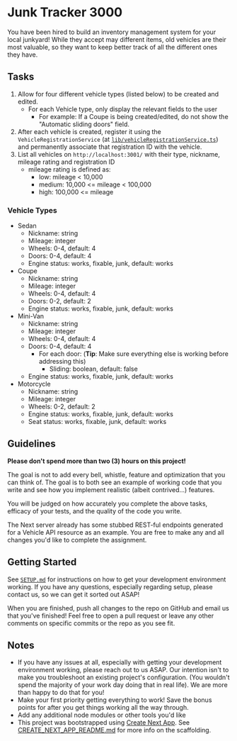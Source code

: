 # Junk Tracker 3000

You have been hired to build an inventory management system for your local junkyard! While they accept may different items, old vehicles are their most valuable, so they want to keep better track of all the different ones they have.

## Tasks

1. Allow for four different vehicle types (listed below) to be created and edited.
    - For each Vehicle type, only display the relevant fields to the user
      - For example: If a Coupe is being created/edited, do not show the "Automatic sliding doors" field.
2. After each vehicle is created, register it using the `VehicleRegistrationService` (at [`lib/vehicleRegistrationService.ts`](lib/vehicleRegistrationService.ts)) and permanently associate that registration ID with the vehicle.
3. List all vehicles on `http://localhost:3001/` with their type, nickname, mileage rating and registration ID
    - mileage rating is defined as:
        - low: mileage < 10,000
        - medium: 10,000 <= mileage < 100,000
        - high: 100,000 <= mileage

### Vehicle Types

- Sedan
    - Nickname: string
    - Mileage: integer
    - Wheels: 0-4, default: 4
    - Doors: 0-4, default: 4
    - Engine status: works, fixable, junk, default: works
- Coupe
    - Nickname: string
    - Mileage: integer
    - Wheels: 0-4, default: 4
    - Doors: 0-2, default: 2
    - Engine status: works, fixable, junk, default: works
- Mini-Van
    - Nickname: string
    - Mileage: integer
    - Wheels: 0-4, default: 4
    - Doors: 0-4, default: 4
      - For each door: (**Tip**: Make sure everything else is working before addressing this)
        - Sliding: boolean, default: false 
    - Engine status: works, fixable, junk, default: works
- Motorcycle
    - Nickname: string
    - Mileage: integer
    - Wheels: 0-2, default: 2
    - Engine status: works, fixable, junk, default: works
    - Seat status: works, fixable, junk, default: works

## Guidelines

**Please don't spend more than two (3) hours on this project!**

The goal is not to add every bell, whistle, feature and optimization that you can think of. The goal is to both see an example of working code that you write and see how you implement realistic (albeit contrived...) features. 

You will be judged on how accurately you complete the above tasks, efficacy of your tests, and the quality of the code you write. 

The Next server already has some stubbed REST-ful endpoints generated for a Vehicle API resource as an example. You are free to make any and all changes you'd like to complete the assignment.

## Getting Started

See [`SETUP.md`](SETUP.md) for instructions on how to get your development environment working. If you have any questions, especially regarding setup, please contact us, so we can get it sorted out ASAP!

When you are finished, push all changes to the repo on GitHub and email us that you've finished! Feel free to open a pull request or leave any other comments on specific commits or the repo as you see fit.

## Notes

- If you have any issues at all, especially with getting your development environment working, please reach out to us ASAP. Our intention isn't to make you troubleshoot an existing project's configuration. (You wouldn't spend the majority of your work day doing that in real life). We are more than happy to do that for you!
- Make your first priority getting everything to work! Save the bonus points for after you get things working all the way through.
- Add any additional node modules or other tools you'd like
- This project was bootstrapped using [Create Next App](https://github.com/vercel/next.js/tree/canary/packages/create-next-app). See [CREATE_NEXT_APP_README.md](CREATE_NEXT_APP_README.md) for more info on the scaffolding.
